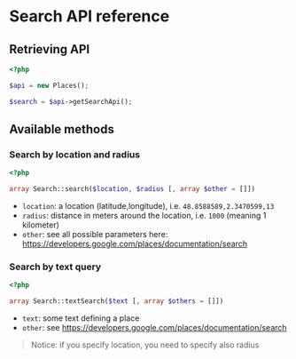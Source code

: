 Search API reference
====================

Retrieving API
--------------

```php
<?php

$api = new Places();

$search = $api->getSearchApi();
```

Available methods
-----------------

### Search by location and radius

```php
<?php

array Search::search($location, $radius [, array $other = []])
```

* `location`: a location (latitude,longitude), i.e. `48.8588589,2.3470599,13`
* `radius`: distance in meters around the location, i.e. `1000` (meaning 1 kilometer)
* `other`: see all possible parameters here: https://developers.google.com/places/documentation/search

### Search by text query

```php
<?php

array Search::textSearch($text [, array $others = []])
```

* `text`: some text defining a place
* `other`: see https://developers.google.com/places/documentation/search

> Notice: if you specify location, you need to specify also radius
